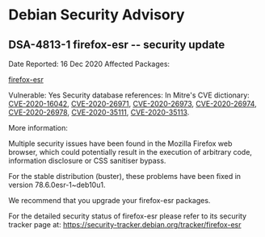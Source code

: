 
Debian Security Advisory
========================


DSA-4813-1 firefox-esr -- security update
-----------------------------------------



Date Reported:
16 Dec 2020
Affected Packages:

[firefox-esr](https://packages.debian.org/src:firefox-esr)

Vulnerable:
Yes
Security database references:
In Mitre's CVE dictionary: [CVE-2020-16042](https://security-tracker.debian.org/tracker/CVE-2020-16042), [CVE-2020-26971](https://security-tracker.debian.org/tracker/CVE-2020-26971), [CVE-2020-26973](https://security-tracker.debian.org/tracker/CVE-2020-26973), [CVE-2020-26974](https://security-tracker.debian.org/tracker/CVE-2020-26974), [CVE-2020-26978](https://security-tracker.debian.org/tracker/CVE-2020-26978), [CVE-2020-35111](https://security-tracker.debian.org/tracker/CVE-2020-35111), [CVE-2020-35113](https://security-tracker.debian.org/tracker/CVE-2020-35113).  

More information:

Multiple security issues have been found in the Mozilla Firefox web
browser, which could potentially result in the execution of arbitrary
code, information disclosure or CSS sanitiser bypass.


For the stable distribution (buster), these problems have been fixed in
version 78.6.0esr-1~deb10u1.


We recommend that you upgrade your firefox-esr packages.


For the detailed security status of firefox-esr please refer to
its security tracker page at:
<https://security-tracker.debian.org/tracker/firefox-esr>





